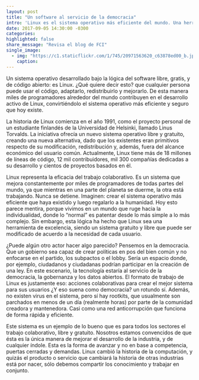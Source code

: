```yaml
---
layout: post
title: "Un software al servicio de la democracia"
intro: 'Linux es el sistema operativo más eficiente del mundo. Una herramienta que inspira el trabajo colaborativo.'
date: 2017-09-05 14:30:00 -0300
categories:
highlighted: false
share_message: "Revisa el blog de FCI"
single_image:
  - img: "https://c1.staticflickr.com/1/745/20971563620_c63878ed00_b.jpg"
    caption:
---
```

Un sistema operativo desarrollado bajo la lógica del software libre, gratis, y de código abierto: es Linux. ¿Qué quiere decir esto? que cualquier persona puede usar el código, adaptarlo, redistribuirlo y mejorarlo. De esta manera miles de programadores alrededor del mundo contribuyen en el desarrollo activo de Linux, convirtiéndolo el sistema operativo más eficiente y seguro que hoy existe.

La historia de Linux comienza en el año 1991, como el proyecto personal de un estudiante finlandés de la Universidad de Helsinki, llamado Linus Torvalds. La iniciativa ofrecía un nuevo sistema operativo libre y gratuito, creando una nueva alternativa, dado que los existentes eran primitivos respecto de su modificación, redistribución y, además, fuera del alcance económico del usuario común. Actualmente, Linux tiene más de 18 millones de líneas de código, 12 mil contribuidores, mil 300 compañías dedicadas a su desarrollo y cientos de proyectos basados en él.

Linux representa la eficacia del trabajo colaborativo. Es un sistema que mejora constantemente por miles de programadores de todas partes del mundo, ya que mientras en una parte del planeta se duerme, la otra está trabajando. Nunca se detiene. Imaginen: crear el sistema operativo más eficiente que haya existido y luego regalarlo a la humanidad. Hoy esto parece mentira, porque vivimos en un mundo que ruge hacia la individualidad, donde lo “normal” es patentar desde lo más simple a lo más complejo. Sin embargo, esta lógica ha hecho que Linux sea una herramienta de excelencia, siendo un sistema gratuito y libre que puede ser modificado de acuerdo a la necesidad de cada usuario.

¿Puede algún otro actor hacer algo parecido? Pensemos en la democracia. Que un gobierno sea capaz de crear políticas en pos del bien común y no enfocarse en el partido, los subpactos o el lobby. Sería un espacio donde, por ejemplo, ciudadanos y ciudadanas podrían participar en la creación de una ley. En este escenario, la tecnología estaría al servicio de la  democracia, la gobernanza y los datos abiertos. El formato de trabajo de Linux es justamente eso: acciones colaborativas para crear el mejor sistema para sus usuarios ¿Y eso suena como democracia? un rotundo sí. Además, no existen virus en el sistema, pero sí hay rootkits, que usualmente son parchados en menos de un día (realmente horas) por parte de la comunidad creadora y mantenedora. Casi como una red anticorrupción que funciona  de forma rápida y eficiente.

Este sistema es un ejemplo de lo bueno que es para todos los sectores el trabajo colaborativo, libre y gratuito. Nosotros estamos convencidos de que ésta es la única manera de mejorar el desarrollo de la industria, y de cualquier índole. Esta es la forma de avanzar y no en base a competencia, puertas cerradas y demandas. Linux cambió la historia de la computación, y quizás el producto o servicio que cambiará la historia de otras industrias está por nacer, sólo debemos compartir los conocimiento y trabajar en conjunto.
